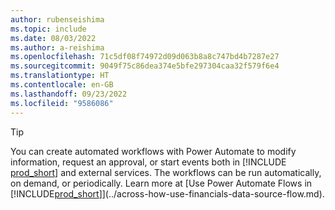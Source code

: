```yaml
---
author: rubenseishima
ms.topic: include
ms.date: 08/03/2022
ms.author: a-reishima
ms.openlocfilehash: 71c5df08f74972d09d063b8a8c747bd4b7287e27
ms.sourcegitcommit: 9049f75c86dea374e5bfe297304caa32f579f6e4
ms.translationtype: HT
ms.contentlocale: en-GB
ms.lasthandoff: 09/23/2022
ms.locfileid: "9586086"
---
```

> [!TIP]
> You can create automated workflows with Power Automate to modify information, request an approval, or start events both in [!INCLUDE [prod_short](prod_short.md)] and external services. The workflows can be run automatically, on demand, or periodically. Learn more at [Use Power Automate Flows in [!INCLUDE[prod_short](includes/prod_short.md)]](../across-how-use-financials-data-source-flow.md).
